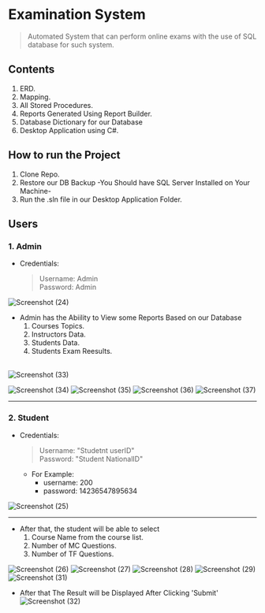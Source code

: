 # Examination System
> Automated System that can perform online exams with the use of  SQL database for such system.

## Contents
1. ERD.
2. Mapping.
3. All Stored Procedures.
4. Reports Generated Using Report Builder.
5. Database Dictionary for our Database
6. Desktop Application using C#.

## How to run the Project
1. Clone Repo.
2. Restore our DB Backup -You Should have SQL Server Installed on Your Machine-
3. Run the .sln file in our Desktop Application Folder.

## Users
### 1. Admin
  - Credentials:
    > Username: Admin </br>
    > Password: Admin </br>
  
  ![Screenshot (24)](https://user-images.githubusercontent.com/44305776/156583693-18fd86b9-922a-4bbe-87ea-5bf1b0b40575.png)
  
  - Admin has the Abiility to View some Reports Based on our Database</br>
    1. Courses Topics. <br>
    2. Instructors Data. <br>
    3. Students Data. <br>
    4. Students Exam Reesults. <br><br>
    
![Screenshot (33)](https://user-images.githubusercontent.com/44305776/156627337-3679c226-5b3d-4b8a-8a17-c67bbd0728f1.png)

![Screenshot (34)](https://user-images.githubusercontent.com/44305776/156628081-f082bb52-1d50-4e3d-aab9-8cdfa17117c8.png)
![Screenshot (35)](https://user-images.githubusercontent.com/44305776/156628223-701313a4-c4f4-422f-a755-30361f18385d.png)
![Screenshot (36)](https://user-images.githubusercontent.com/44305776/156628265-c2f90370-0ea7-4eca-a593-f51623660b1b.png)
![Screenshot (37)](https://user-images.githubusercontent.com/44305776/156628318-96e2575e-48eb-4a11-b4a9-b55803a80cf4.png)
<hr>

### 2. Student
 - Credentials:
    > Username: "Studetnt userID" </br>
    > Password: "Student NationalID" </br>
      - For Example: 
          - username: 200
          - password: 14236547895634  


  ![Screenshot (25)](https://user-images.githubusercontent.com/44305776/156584740-ffe79bf3-4994-4d80-8d6a-d3c6ebfcdd58.png) <hr>
  - After that, the student will be able to select
    1. Course Name from the course list. </br>
    2. Number of MC Questions. </br>
    3. Number of TF Questions. </br>
 
![Screenshot (26)](https://user-images.githubusercontent.com/44305776/156629725-09c745f6-2982-4187-942f-bec1523da13b.png)
![Screenshot (27)](https://user-images.githubusercontent.com/44305776/156629763-e7c90655-ac20-4675-8fae-1bcc6a021fab.png)
![Screenshot (28)](https://user-images.githubusercontent.com/44305776/156629777-d06d8f05-7c06-4eaa-9463-ec9499a0c71a.png)
![Screenshot (29)](https://user-images.githubusercontent.com/44305776/156629785-e22eed35-3d29-4cc1-9b3c-a19ba7f947f7.png)
![Screenshot (31)](https://user-images.githubusercontent.com/44305776/156629846-eea9b039-aa3a-4686-8a10-b96f0782635b.png)

- After that The Result will be Displayed After Clicking 'Submit'
![Screenshot (32)](https://user-images.githubusercontent.com/44305776/156630071-dacf10dc-c259-4892-bf7d-11b3fc6baad0.png)
